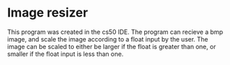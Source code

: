 # Image resizer

This program was created in the cs50 IDE. The program can recieve a bmp image, and scale the 
image according to a float input by the user. The image can be scaled to either be larger if
the float is greater than one, or smaller if the float input is less than one. 
